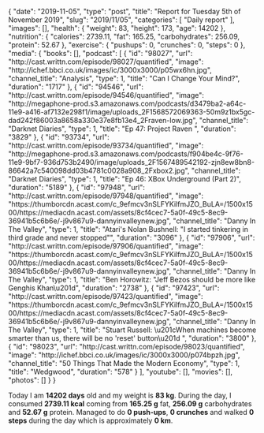 {
    "date": "2019-11-05",
    "type": "post",
    "title": "Report for Tuesday 5th of November 2019",
    "slug": "2019\/11\/05",
    "categories": [
        "Daily report"
    ],
    "images": [],
    "health": {
        "weight": 83,
        "height": 173,
        "age": 14202
    },
    "nutrition": {
        "calories": 2739.11,
        "fat": 165.25,
        "carbohydrates": 256.09,
        "protein": 52.67
    },
    "exercise": {
        "pushups": 0,
        "crunches": 0,
        "steps": 0
    },
    "media": {
        "books": [],
        "podcast": [
            {
                "id": "98027",
                "url": "http:\/\/cast.writtn.com\/episode\/98027\/quantified",
                "image": "http:\/\/ichef.bbci.co.uk\/images\/ic\/3000x3000\/p05wx6hn.jpg",
                "channel_title": "Analysis",
                "type": 1,
                "title": "Can I Change Your Mind?",
                "duration": "1717"
            },
            {
                "id": "94546",
                "url": "http:\/\/cast.writtn.com\/episode\/94546\/quantified",
                "image": "http:\/\/megaphone-prod.s3.amazonaws.com\/podcasts\/d3479ba2-a64c-11e9-a416-af7132e298f1\/image\/uploads_2F1568572069363-50m9z1bx5gc-dad242f86003a8658a330e37e8fb13e4_2Fraven-low.jpg",
                "channel_title": "Darknet Diaries",
                "type": 1,
                "title": "Ep 47: Project Raven ",
                "duration": "3829"
            },
            {
                "id": "93734",
                "url": "http:\/\/cast.writtn.com\/episode\/93734\/quantified",
                "image": "http:\/\/megaphone-prod.s3.amazonaws.com\/podcasts\/f904be4c-9f76-11e9-9bf7-936d753b2490\/image\/uploads_2F1567489542192-zjn8ew8bn8-86642a7c540098dd03b4781c0028a908_2Fxbox2.jpg",
                "channel_title": "Darknet Diaries",
                "type": 1,
                "title": "Ep 46: XBox Underground (Part 2)",
                "duration": "5189"
            },
            {
                "id": "97948",
                "url": "http:\/\/cast.writtn.com\/episode\/97948\/quantified",
                "image": "https:\/\/thumborcdn.acast.com\/c_9efmcv3nSLFYKilfmJZO_BuLA=\/1500x1500\/https:\/\/mediacdn.acast.com\/assets\/8cf4cec7-5a0f-49c5-8ec9-36941b5c6b6e\/-j9v867u9-dannyinvalleynew.jpg",
                "channel_title": "Danny In The Valley",
                "type": 1,
                "title": "Atari's Nolan Bushnell: \"I started tinkering in third grade and never stopped\"",
                "duration": "3096"
            },
            {
                "id": "97906",
                "url": "http:\/\/cast.writtn.com\/episode\/97906\/quantified",
                "image": "https:\/\/thumborcdn.acast.com\/c_9efmcv3nSLFYKilfmJZO_BuLA=\/1500x1500\/https:\/\/mediacdn.acast.com\/assets\/8cf4cec7-5a0f-49c5-8ec9-36941b5c6b6e\/-j9v867u9-dannyinvalleynew.jpg",
                "channel_title": "Danny In The Valley",
                "type": 1,
                "title": "Ben Horowitz: \"Jeff Bezos should be more like Genghis Khan\u201d",
                "duration": "2738"
            },
            {
                "id": "97423",
                "url": "http:\/\/cast.writtn.com\/episode\/97423\/quantified",
                "image": "https:\/\/thumborcdn.acast.com\/c_9efmcv3nSLFYKilfmJZO_BuLA=\/1500x1500\/https:\/\/mediacdn.acast.com\/assets\/8cf4cec7-5a0f-49c5-8ec9-36941b5c6b6e\/-j9v867u9-dannyinvalleynew.jpg",
                "channel_title": "Danny In The Valley",
                "type": 1,
                "title": "Stuart Russell: \u201cWhen machines become smarter than us, there will be no 'reset' button\u201d ",
                "duration": "3800"
            },
            {
                "id": "98023",
                "url": "http:\/\/cast.writtn.com\/episode\/98023\/quantified",
                "image": "http:\/\/ichef.bbci.co.uk\/images\/ic\/3000x3000\/p074bpzh.jpg",
                "channel_title": "50 Things That Made the Modern Economy",
                "type": 1,
                "title": "Wedgwood",
                "duration": "578"
            }
        ],
        "youtube": [],
        "movies": [],
        "photos": []
    }
}

Today I am <strong>14202 days</strong> old and my weight is <strong>83 kg</strong>. During the day, I consumed <strong>2739.11 kcal</strong> coming from <strong>165.25 g</strong> fat, <strong>256.09 g</strong> carbohydrates and <strong>52.67 g</strong> protein. Managed to do <strong>0 push-ups</strong>, <strong>0 crunches</strong> and walked <strong>0 steps</strong> during the day which is approximately <strong>0 km</strong>.